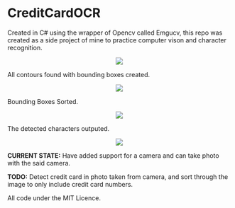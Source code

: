 # CreditCardOCR

Created in C# using the wrapper of Opencv called Emgucv, this repo was created as a side project of mine to practice computer vison and character recognition.

<p align="center">
  <img src="https://github.com/jonesaaron993/CreditCardOCR/blob/master/Credit%20Card%20OCR/Images/creditCard.png"/>
</p>

All contours found with bounding boxes created.

<p align="center">
  <img src="https://aaronsprogrammingblog.files.wordpress.com/2020/04/allboxesdrawn.png"/>
</p>

Bounding Boxes Sorted.

<p align="center">
  <img src="https://aaronsprogrammingblog.files.wordpress.com/2020/04/finalboxesdrawn.png"/>
</p>

The detected characters outputed.

<p align="center">
  <img src="https://aaronsprogrammingblog.files.wordpress.com/2020/04/application.png"/>
</p>

**CURRENT STATE:** Have added support for a camera and can take photo with the said camera.

**TODO:** Detect credit card in photo taken from camera, and sort through the image to only include credit card numbers.


All code under the MIT Licence.
